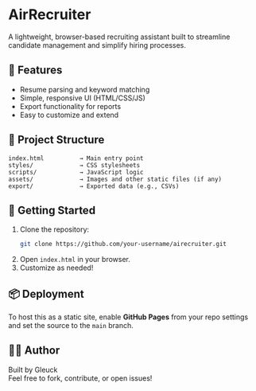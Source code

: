 
# AirRecruiter

A lightweight, browser-based recruiting assistant built to streamline candidate management and simplify hiring processes.

## 🚀 Features

- Resume parsing and keyword matching
- Simple, responsive UI (HTML/CSS/JS)
- Export functionality for reports
- Easy to customize and extend

## 📁 Project Structure

```
index.html          → Main entry point  
styles/             → CSS stylesheets  
scripts/            → JavaScript logic  
assets/             → Images and other static files (if any)
export/             → Exported data (e.g., CSVs)
```

## 🔧 Getting Started

1. Clone the repository:
   ```bash
   git clone https://github.com/your-username/airecruiter.git
   ```
2. Open `index.html` in your browser.
3. Customize as needed!

## 📦 Deployment

To host this as a static site, enable **GitHub Pages** from your repo settings and set the source to the `main` branch.

## 🧑‍💻 Author

Built by Gleuck  
Feel free to fork, contribute, or open issues!
